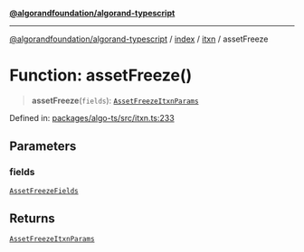 [**@algorandfoundation/algorand-typescript**](../../../../README.md)

***

[@algorandfoundation/algorand-typescript](../../../../README.md) / [index](../../../README.md) / [itxn](../README.md) / assetFreeze

# Function: assetFreeze()

> **assetFreeze**(`fields`): [`AssetFreezeItxnParams`](../interfaces/AssetFreezeItxnParams.md)

Defined in: [packages/algo-ts/src/itxn.ts:233](https://github.com/algorandfoundation/puya-ts/blob/main/packages/algo-ts/src/itxn.ts#L233)

## Parameters

### fields

[`AssetFreezeFields`](../interfaces/AssetFreezeFields.md)

## Returns

[`AssetFreezeItxnParams`](../interfaces/AssetFreezeItxnParams.md)
